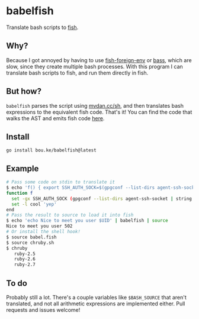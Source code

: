 # babelfish

Translate bash scripts to [fish](https://fishshell.com).

## Why?

Because I got annoyed by having to use [fish-foreign-env](https://github.com/oh-my-fish/plugin-foreign-env) or [bass](https://github.com/edc/bass), which are slow, since they create multiple bash processes. With this program I can translate bash scripts to fish, and run them directly in fish.

## But how?

`babelfish` parses the script using [mvdan.cc/sh](https://github.com/mvdan/sh), and then translates bash expressions to the equivalent fish code. That's it! You can find the code that walks the AST and emits fish code [here](https://github.com/bouk/babelfish/blob/master/translate/translate.go).

## Install

`go install bou.ke/babelfish@latest`

## Example

```sh
# Pass some code on stdin to translate it
$ echo 'f() { export SSH_AUTH_SOCK=$(gpgconf --list-dirs agent-ssh-socket); local cool=yep; }' | babelfish
function f
  set -gx SSH_AUTH_SOCK (gpgconf --list-dirs agent-ssh-socket | string collect; or echo)
  set -l cool 'yep'
end
# Pass the result to source to load it into fish
$ echo 'echo Nice to meet you user $UID' | babelfish | source
Nice to meet you user 502
# Or install the shell hook!
$ source babel.fish
$ source chruby.sh
$ chruby
   ruby-2.5
   ruby-2.6
   ruby-2.7
```

## To do

Probably still a lot. There's a couple variables like `$BASH_SOURCE` that aren't translated, and not all arithmetic expressions are implemented either. Pull requests and issues welcome!
